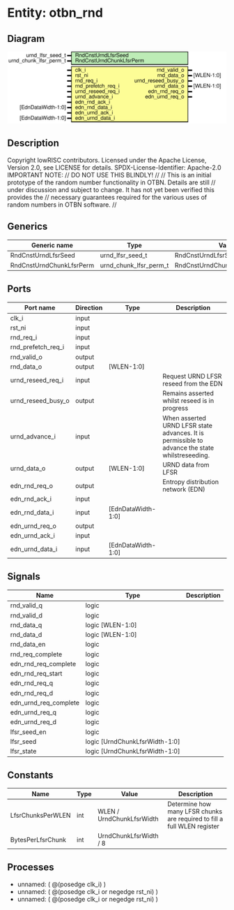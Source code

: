 # Entity: otbn_rnd

## Diagram

![Diagram](otbn_rnd.svg "Diagram")
## Description

Copyright lowRISC contributors.
 Licensed under the Apache License, Version 2.0, see LICENSE for details.
 SPDX-License-Identifier: Apache-2.0
 IMPORTANT NOTE:                                                                                //
                                   DO NOT USE THIS BLINDLY!                                     //
                                                                                                //
 This is an initial prototype of the random number functionality in OTBN. Details are still     //
 under discussion and subject to change. It has not yet been verified this provides the         //
 necessary guarantees required for the various uses of random numbers in OTBN software.         //
 
## Generics

| Generic name             | Type                   | Value                           | Description |
| ------------------------ | ---------------------- | ------------------------------- | ----------- |
| RndCnstUrndLfsrSeed      | urnd_lfsr_seed_t       | RndCnstUrndLfsrSeedDefault      |             |
| RndCnstUrndChunkLfsrPerm | urnd_chunk_lfsr_perm_t | RndCnstUrndChunkLfsrPermDefault |             |
## Ports

| Port name          | Direction | Type               | Description                                                                                      |
| ------------------ | --------- | ------------------ | ------------------------------------------------------------------------------------------------ |
| clk_i              | input     |                    |                                                                                                  |
| rst_ni             | input     |                    |                                                                                                  |
| rnd_req_i          | input     |                    |                                                                                                  |
| rnd_prefetch_req_i | input     |                    |                                                                                                  |
| rnd_valid_o        | output    |                    |                                                                                                  |
| rnd_data_o         | output    | [WLEN-1:0]         |                                                                                                  |
| urnd_reseed_req_i  | input     |                    | Request URND LFSR reseed from the EDN                                                            |
| urnd_reseed_busy_o | output    |                    | Remains asserted whilst reseed is in progress                                                    |
| urnd_advance_i     | input     |                    | When asserted URND LFSR state advances. It is permissible to advance the state whilstreseeding.  |
| urnd_data_o        | output    | [WLEN-1:0]         | URND data from LFSR                                                                              |
| edn_rnd_req_o      | output    |                    | Entropy distribution network (EDN)                                                               |
| edn_rnd_ack_i      | input     |                    |                                                                                                  |
| edn_rnd_data_i     | input     | [EdnDataWidth-1:0] |                                                                                                  |
| edn_urnd_req_o     | output    |                    |                                                                                                  |
| edn_urnd_ack_i     | input     |                    |                                                                                                  |
| edn_urnd_data_i    | input     | [EdnDataWidth-1:0] |                                                                                                  |
## Signals

| Name                  | Type                           | Description |
| --------------------- | ------------------------------ | ----------- |
| rnd_valid_q           | logic                          |             |
| rnd_valid_d           | logic                          |             |
| rnd_data_q            | logic [WLEN-1:0]               |             |
| rnd_data_d            | logic [WLEN-1:0]               |             |
| rnd_data_en           | logic                          |             |
| rnd_req_complete      | logic                          |             |
| edn_rnd_req_complete  | logic                          |             |
| edn_rnd_req_start     | logic                          |             |
| edn_rnd_req_q         | logic                          |             |
| edn_rnd_req_d         | logic                          |             |
| edn_urnd_req_complete | logic                          |             |
| edn_urnd_req_q        | logic                          |             |
| edn_urnd_req_d        | logic                          |             |
| lfsr_seed_en          | logic                          |             |
| lfsr_seed             | logic [UrndChunkLfsrWidth-1:0] |             |
| lfsr_state            | logic [UrndChunkLfsrWidth-1:0] |             |
## Constants

| Name              | Type | Value                     | Description                                                               |
| ----------------- | ---- | ------------------------- | ------------------------------------------------------------------------- |
| LfsrChunksPerWLEN | int  | WLEN / UrndChunkLfsrWidth | Determine how many LFSR chunks are required to fill a full WLEN register  |
| BytesPerLfsrChunk | int  | UrndChunkLfsrWidth / 8    |                                                                           |
## Processes
- unnamed: ( @(posedge clk_i) )
- unnamed: ( @(posedge clk_i or negedge rst_ni) )
- unnamed: ( @(posedge clk_i or negedge rst_ni) )
